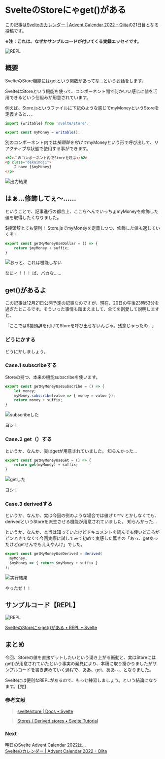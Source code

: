 # SvelteのStoreにゃget()がある

この記事は[Svelteのカレンダー | Advent Calendar 2022 - Qiita](https://qiita.com/advent-calendar/2022/svelte)の21日目となる投稿です。

**※注：これは、なぜかサンプルコードが付いてくる実録エッセイです。**

![REPL](https://raw.githubusercontent.com/hideki-masuoka/advent-2022-svelte/main/static/fig-00-repl.png)

## 概要

SvelteのStore機能にはgetという関数があってな...というお話をします。

SvelteはStoreという機能を使って、コンポーネント間で何かいい感じに値を活用できるという仕組みが用意されています。

例えば、Store.jsというファイルに下記のような感じでmyMoneyというStoreを定義すると、、、

```javascript
import {writable} from 'svelte/store';

export const myMoney = writable();
```

別のコンポーネント内では$接頭辞を付けて$myMoneyという形で呼び出して、リアクティブな状態で使用する事ができます。

```html
<h2>このコンポーネント内でStoreを呼ぶ</h2>
<p class="dekaimoji">
	I have {$myMoney}
</p>
```

![出力結果](https://raw.githubusercontent.com/hideki-masuoka/advent-2022-svelte/main/static/fig-01-incomponent.png)

## はぁ...修飾してぇ〜......

ということで、記事進行の都合上、ここらへんでいっちょmyMoneyを修飾した値を取得したくなりました。
  
$接頭辞とても便利！ Store.jsでmyMoneyを定義しつつ、修飾した値も返していくぞ！

```javascript
export const getMyMoneyUseDollar = () => {
	return $myMoney + suffix;
}
```

![おっと、これは機能しない](https://raw.githubusercontent.com/hideki-masuoka/advent-2022-svelte/main/static/fig-02-notdefined.png)

なにィ！！！ ば、バカな......

## get()があるよ

この記事は12月21日公開予定の記事なのですが、現在、20日の午後23時53分を過ぎたところです。そういった事情も踏まえまして、全てを割愛して説明しますと、

「ここでは$接頭辞を付けてStoreを呼び出せないんじゃ。残念じゃったの...」

### どうにかする

どうにかしましょう。

### Case.1 subscribeする

Storeの持つ、本来の機能subscribeを使います。

```javascript
export const getMyMoneyUseSubscribe = () => {
	let money;
	myMoney.subscribe(value => { money = value });
	return money + suffix;
}
```

![subscribeした](https://raw.githubusercontent.com/hideki-masuoka/advent-2022-svelte/main/static/fig-03-subscribe.png)

ヨシ！

### Case.2 get（）する

というか、なんか、実はgetが用意されていました。 知らんかった...

```javascript
export const getMyMoneyUseGet = () => {
	return get(myMoney) + suffix;
}
```

![getした](https://raw.githubusercontent.com/hideki-masuoka/advent-2022-svelte/main/static/fig-04-get.png)

ヨシ！

### Case.3 derivedする

というか、なんか、実は今回の例のような場合では値げｔ^^v とかしなくても、derivedというStoreを派生させる機能が用意されていました。 知らんかった...

というか、なんか、本当は知っていたけどドキュメントを読んでも使いどころがピンときてなくて今回実際に試してみて初めて実感した驚きの「あっ、getあったけどgetせんでもええやんけ」でした。

```javascript
export const getMyMoneyUseDerived = derived(
  myMoney,
  $myMoney => { return $myMoney + suffix }
);
```

![実行結果](https://raw.githubusercontent.com/hideki-masuoka/advent-2022-svelte/main/static/fig-05-derived.webp)

やったぜ！！

## サンプルコード【REPL】

![REPL](https://raw.githubusercontent.com/hideki-masuoka/advent-2022-svelte/main/static/fig-00-repl.png)

[SvelteのStoreにゃget()がある • REPL • Svelte](https://svelte.dev/repl/63473afec7c94dafb4b1a23d22588611?version=3.55.0)


## まとめ

今回、Storeの値を直接ゲットしたいという湧き上がる衝動と、実はStoreにはget()が用意されていたという事実の発見により、本稿に取り掛かりましたがサンプルコードを書き進めていく過程で、ああ、get、ああ、、、となりました。  

Svelteには便利なREPLがあるので、もっと練習しましょう。という結論になります。【完】

### 参考文献

> [svelte/store | Docs • Svelte](https://svelte.jp/docs#run-time-svelte-store)

> [Stores / Derived stores • Svelte Tutorial](https://svelte.jp/tutorial/derived-stores)

### Next

明日のSvelte Advent Calendar 2022は...<br>
[Svelteのカレンダー | Advent Calendar 2022 - Qiita](https://qiita.com/advent-calendar/2022/svelte)